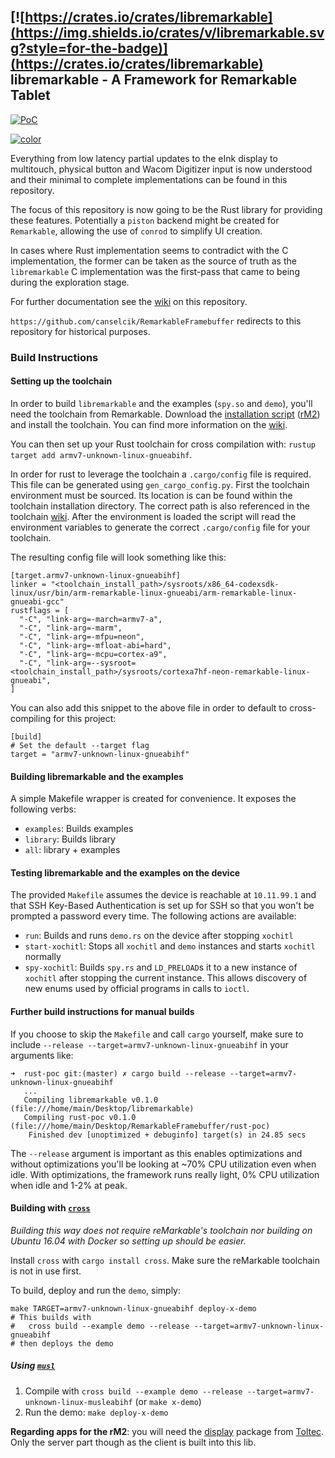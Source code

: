 

## [![https://crates.io/crates/libremarkable](https://img.shields.io/crates/v/libremarkable.svg?style=for-the-badge)](https://crates.io/crates/libremarkable) libremarkable - A Framework for Remarkable Tablet

[![PoC](https://thumbs.gfycat.com/ScholarlyShadyElk-size_restricted.gif)](https://gfycat.com/ScholarlyShadyElk)

[![color](https://github.com/canselcik/libremarkable/raw/master/reference-material/color.jpg)](https://github.com/canselcik/libremarkable/raw/master/reference-material/color.jpg)

Everything from low latency partial updates to the eInk display to multitouch, physical button and Wacom Digitizer input is now understood and their minimal to complete implementations can be found in this repository.

The focus of this repository is now going to be the Rust library for providing these features. Potentially a `piston` backend might be created for `Remarkable`, allowing the use of `conrod` to simplify UI creation.

In cases where Rust implementation seems to contradict with the C implementation, the former can be taken as the source of truth as the `libremarkable` C implementation was the first-pass that came to being during the exploration stage.

For further documentation see the [wiki](https://github.com/canselcik/libremarkable/wiki) on this repository.

`https://github.com/canselcik/RemarkableFramebuffer` redirects to this repository for historical purposes.

### Build Instructions

#### Setting up the toolchain
In order to build `libremarkable` and the examples (`spy.so` and `demo`), you'll need the toolchain from Remarkable. Download the [installation script](https://storage.googleapis.com/remarkable-codex-toolchain/codex-x86_64-cortexa9hf-neon-rm10x-toolchain-3.1.2.sh) ([rM2](https://storage.googleapis.com/remarkable-codex-toolchain/codex-x86_64-cortexa7hf-neon-rm11x-toolchain-3.1.2.sh)) and install the toolchain. You can find more information on the [wiki](https://remarkablewiki.com/devel/toolchain).

You can then set up your Rust toolchain for cross compilation with: `rustup target add armv7-unknown-linux-gnueabihf`.

In order for rust to leverage the toolchain a `.cargo/config` file is required. This file can be generated using `gen_cargo_config.py`. First the toolchain environment must be
sourced. Its location is can be found within the toolchain installation directory. The correct path is also referenced in the toolchain [wiki](https://remarkablewiki.com/devel/toolchain).
After the environment is loaded the script will read the environment variables to generate the correct `.cargo/config` file for your toolchain.

The resulting config file will look something like this:
```
[target.armv7-unknown-linux-gnueabihf]
linker = "<toolchain_install_path>/sysroots/x86_64-codexsdk-linux/usr/bin/arm-remarkable-linux-gnueabi/arm-remarkable-linux-gnueabi-gcc"
rustflags = [
  "-C", "link-arg=-march=armv7-a",
  "-C", "link-arg=-marm",
  "-C", "link-arg=-mfpu=neon",
  "-C", "link-arg=-mfloat-abi=hard",
  "-C", "link-arg=-mcpu=cortex-a9",
  "-C", "link-arg=--sysroot=<toolchain_install_path>/sysroots/cortexa7hf-neon-remarkable-linux-gnueabi",
]
```

You can also add this snippet to the above file in order to default to cross-compiling for this project:

```
[build]
# Set the default --target flag
target = "armv7-unknown-linux-gnueabihf"
```

#### Building libremarkable and the examples
A simple Makefile wrapper is created for convenience. It exposes the following verbs:
  - `examples`: Builds examples
  - `library`: Builds library
  - `all`: library + examples

#### Testing libremarkable and the examples on the device
The provided `Makefile` assumes the device is reachable at `10.11.99.1` and that SSH Key-Based Authentication is set up for SSH so that you won't be prompted a password every time. The following actions are available:
  - `run`: Builds and runs `demo.rs` on the device after stopping `xochitl`
  - `start-xochitl`: Stops all `xochitl` and `demo` instances and starts `xochitl` normally
  - `spy-xochitl`: Builds `spy.rs` and `LD_PRELOAD`s it to a new instance of `xochitl` after
                   stopping the current instance. This allows discovery of new enums used by
                   official programs in calls to `ioctl`.

#### Further build instructions for manual builds
If you choose to skip the `Makefile` and call `cargo` yourself, make sure to include `--release --target=armv7-unknown-linux-gnueabihf` in your arguments like:
```
➜  rust-poc git:(master) ✗ cargo build --release --target=armv7-unknown-linux-gnueabihf
   ...
   Compiling libremarkable v0.1.0 (file:///home/main/Desktop/libremarkable)
   Compiling rust-poc v0.1.0 (file:///home/main/Desktop/RemarkableFramebuffer/rust-poc)
    Finished dev [unoptimized + debuginfo] target(s) in 24.85 secs
```
The `--release` argument is important as this enables optimizations and without optimizations you'll be looking at ~70% CPU utilization even when idle. With optimizations, the framework runs really light, 0% CPU utilization when idle and 1-2% at peak.

#### Building with [`cross`](https://github.com/rust-embedded/cross)
*Building this way does not require reMarkable's toolchain nor building on Ubuntu 16.04 with Docker so setting up should be easier.*

Install `cross` with `cargo install cross`. Make sure the reMarkable toolchain is not in use first.

To build, deploy and run the `demo`, simply:
```shell
make TARGET=armv7-unknown-linux-gnueabihf deploy-x-demo
# This builds with
#   cross build --example demo --release --target=armv7-unknown-linux-gnueabihf
# then deploys the demo
```
##### Using [`musl`](https://musl.libc.org/)
1. Compile with `cross build --example demo --release --target=armv7-unknown-linux-musleabihf` (or `make x-demo`)
1. Run the demo: `make deploy-x-demo`

**Regarding apps for the rM2**: you will need the [display](https://github.com/ddvk/remarkable2-framebuffer) package from [Toltec](https://toltec-dev.org/). Only the server part though as the client is built into this lib.
